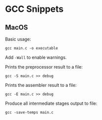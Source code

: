 # GCC Snippets

## MacOS

Basic usage:
```
gcc main.c -o executable
```
Add `-Wall` to enable warnings.

Prints the preprocessor result to a file:
```
gcc -S main.c >> debug
```

Prints the assembler result to a file:
```
gcc -E main.c >> debug
```

Produce all intermediate stages output to file:
```
gcc -save-temps main.c
```
